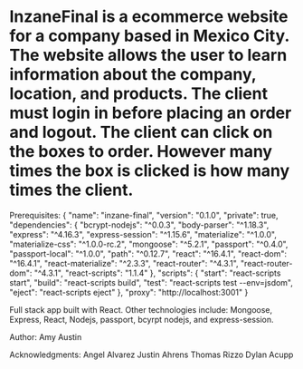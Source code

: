 # InzaneFinal is a ecommerce website for a company based in Mexico City. The website allows the user to learn information about the company, location, and products. The client must login in before placing an order and logout. The client can click on the boxes to order. However many times the box is clicked is how many times the client. 

Prerequisites:
{
  "name": "inzane-final",
  "version": "0.1.0",
  "private": true,
  "dependencies": {
    "bcrypt-nodejs": "^0.0.3",
    "body-parser": "^1.18.3",
    "express": "^4.16.3",
    "express-session": "^1.15.6",
    "materialize": "^1.0.0",
    "materialize-css": "^1.0.0-rc.2",
    "mongoose": "^5.2.1",
    "passport": "^0.4.0",
    "passport-local": "^1.0.0",
    "path": "^0.12.7",
    "react": "^16.4.1",
    "react-dom": "^16.4.1",
    "react-materialize": "^2.3.3",
    "react-router": "^4.3.1",
    "react-router-dom": "^4.3.1",
    "react-scripts": "1.1.4"
  },
  "scripts": {
    "start": "react-scripts start",
    "build": "react-scripts build",
    "test": "react-scripts test --env=jsdom",
    "eject": "react-scripts eject"
  },
  "proxy": "http://localhost:3001"
}



Full stack app built with React. Other technologies include: Mongoose, Express, React, Nodejs, passport, bcyrpt nodejs, and express-session.

Author: Amy Austin

Acknowledgments: Angel Alvarez 
                 Justin Ahrens 
                 Thomas Rizzo
                 Dylan Acupp
                 



